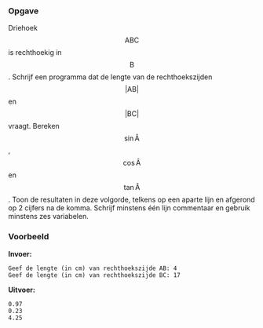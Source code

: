 ### Opgave

Driehoek $$\mathsf{ABC}$$ is rechthoekig in $$\mathsf{B}$$. Schrijf een programma dat de lengte van de rechthoekszijden $$\mathsf{\lvert AB \rvert}$$ en $$\mathsf{\lvert BC \rvert}$$ vraagt. Bereken $$\mathsf{sin \, \hat A}$$, $$\mathsf{cos \, \hat A}$$ en $$\mathsf{tan \, \hat A}$$. Toon de resultaten in deze volgorde, telkens op een aparte lijn en afgerond op 2 cijfers na de komma. Schrijf minstens één lijn commentaar en gebruik minstens zes variabelen.

### Voorbeeld

**Invoer:**

    Geef de lengte (in cm) van rechthoekszijde AB: 4
    Geef de lengte (in cm) van rechthoekszijde BC: 17


**Uitvoer:**

    0.97
    0.23
    4.25
